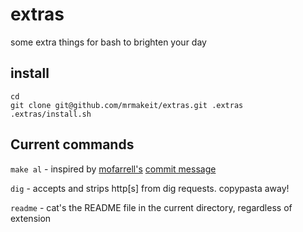 # extras
some extra things for bash to brighten your day

## install
```
cd
git clone git@github.com/mrmakeit/extras.git .extras
.extras/install.sh
```

## Current commands
`make al` - inspired by [mofarrell's](https://github.com/mofarrell) [commit message](https://github.com/mofarrell/p2pvc/commit/8fae99fea574472fc7adb539969ac85c6c77d40f) 

`dig` - accepts and strips http[s] from dig requests.  copypasta away!

`readme` - cat's the README file in the current directory, regardless of
extension
